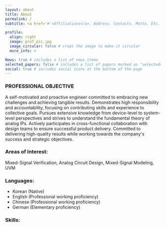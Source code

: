 ```yaml
---
layout: about
title: About
permalink: /
subtitle: <a href='#'>Affiliations</a>. Address. Contacts. Motto. Etc.

profile:
  align: right
  image: prof_pic.jpg
  image_circular: false # crops the image to make it circular
  more_info: >

News: true # includes a list of news items
selected_papers: false # includes a list of papers marked as "selected={true}"
social: true # includes social icons at the bottom of the page
---
```


### PROFESSIONAL OBJECTIVE
A self-motivated and proactive engineer committed to embracing new challenges and achieving tangible results. Demonstrates high responsibility and accountability, focusing on contributing skills and experience to collective goals. Pursues extensive knowledge from device-level to system-level perspectives and strives to understand the fundamental theory of analog IPs. Actively participates in cross-functional collaboration with design teams to ensure successful product delivery. Committed to 
delivering high-quality results while working towards the company's success and strategic objectives.

### Areas of Interest:
Mixed-Signal Verification, Analog Circuit Design, Mixed-Signal Modeling, UVM

### Languages: 
- Korean (Native)
- English (Professional working proficiency)
- Chinese (Professional working proficiency)
- German (Elementary proficiency)

### Skills:

